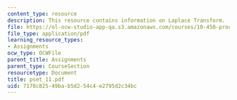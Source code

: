 ```yaml
---
content_type: resource
description: This resource contains information on Laplace Transform.
file: https://ol-ocw-studio-app-qa.s3.amazonaws.com/courses/10-450-process-dynamics-operations-and-control-spring-2006/7178c82549bab5d254c4e2795d2c34bc_pset_11.pdf
file_type: application/pdf
learning_resource_types:
- Assignments
ocw_type: OCWFile
parent_title: Assignments
parent_type: CourseSection
resourcetype: Document
title: pset_11.pdf
uid: 7178c825-49ba-b5d2-54c4-e2795d2c34bc
---
```

